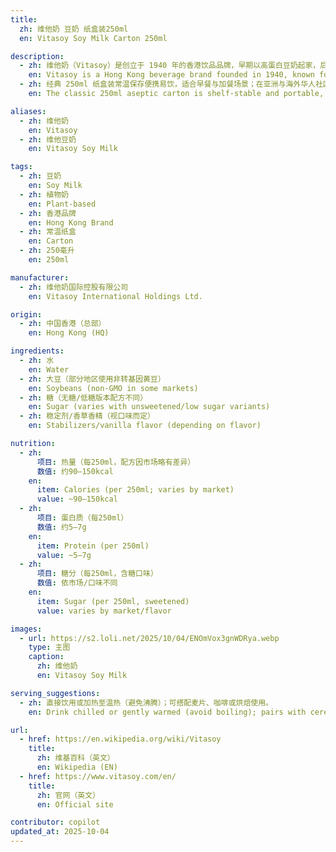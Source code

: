 ```yaml
---
title:
  zh: 维他奶 豆奶 纸盒装250ml
  en: Vitasoy Soy Milk Carton 250ml

description:
  - zh: 维他奶（Vitasoy）是创立于 1940 年的香港饮品品牌，早期以高蛋白豆奶起家，后拓展至茶饮、果汁与植物奶系列。
    en: Vitasoy is a Hong Kong beverage brand founded in 1940, known for high-protein soy milk and later expanded to teas, juices, and plant milks.
  - zh: 经典 250ml 纸盒装常温保存便携易饮，适合早餐与加餐场景；在亚洲与海外华人社区广泛销售。
    en: The classic 250ml aseptic carton is shelf-stable and portable, popular for breakfast or snacking; widely available across Asia and overseas Chinese communities.

aliases:
  - zh: 维他奶
    en: Vitasoy
  - zh: 维他豆奶
    en: Vitasoy Soy Milk

tags:
  - zh: 豆奶
    en: Soy Milk
  - zh: 植物奶
    en: Plant-based
  - zh: 香港品牌
    en: Hong Kong Brand
  - zh: 常温纸盒
    en: Carton
  - zh: 250毫升
    en: 250ml

manufacturer:
  - zh: 维他奶国际控股有限公司
    en: Vitasoy International Holdings Ltd.

origin:
  - zh: 中国香港（总部）
    en: Hong Kong (HQ)

ingredients:
  - zh: 水
    en: Water
  - zh: 大豆（部分地区使用非转基因黄豆）
    en: Soybeans (non-GMO in some markets)
  - zh: 糖（无糖/低糖版本配方不同）
    en: Sugar (varies with unsweetened/low sugar variants)
  - zh: 稳定剂/香草香精（视口味而定）
    en: Stabilizers/vanilla flavor (depending on flavor)

nutrition:
  - zh:
      项目: 热量（每250ml，配方因市场略有差异）
      数值: 约90–150kcal
    en:
      item: Calories (per 250ml; varies by market)
      value: ~90–150kcal
  - zh:
      项目: 蛋白质（每250ml）
      数值: 约5–7g
    en:
      item: Protein (per 250ml)
      value: ~5–7g
  - zh:
      项目: 糖分（每250ml，含糖口味）
      数值: 依市场/口味不同
    en:
      item: Sugar (per 250ml, sweetened)
      value: varies by market/flavor

images:
  - url: https://s2.loli.net/2025/10/04/ENOmVox3gnWDRya.webp
    type: 主图
    caption:
      zh: 维他奶
      en: Vitasoy Soy Milk

serving_suggestions:
  - zh: 直接饮用或加热至温热（避免沸腾）；可搭配麦片、咖啡或烘焙使用。
    en: Drink chilled or gently warmed (avoid boiling); pairs with cereal, coffee, or baking use.

url:
  - href: https://en.wikipedia.org/wiki/Vitasoy
    title:
      zh: 维基百科（英文）
      en: Wikipedia (EN)
  - href: https://www.vitasoy.com/en/
    title:
      zh: 官网（英文）
      en: Official site

contributor: copilot
updated_at: 2025-10-04
---
```

